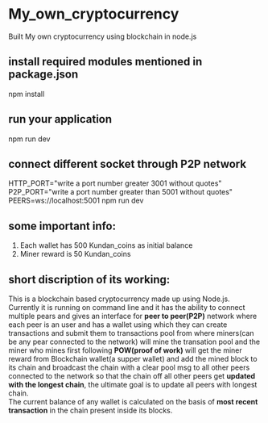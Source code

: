 # My_own_cryptocurrency
Built My own cryptocurrency using blockchain in node.js
## install required modules mentioned in package.json
npm install 
## run your application
npm run dev
## connect different socket through P2P network
HTTP_PORT="write a port number greater 3001 without quotes" P2P_PORT="write a port number greater than 5001 without quotes" PEERS=ws://localhost:5001 npm run dev
## some important info:
<ol>
  <li>Each wallet has 500 Kundan_coins as initial balance</li>
  <li>Miner reward is 50 Kundan_coins</li>
</ol>
<h2>short discription of its working:</h2>
This is a blockchain based cryptocurrency made up using Node.js.</br>
Currently it is running on command line and it has the ability to connect multiple pears and gives an interface for <b>peer to peer(P2P)</b> network where each peer is an user and has a wallet using which they can create transactions and submit them to transactions pool from where miners(can be any pear connected to the network) will mine the transation pool and the miner who mines first following <b>POW(proof of work)</b> will get the miner reward from Blockchain wallet(a supper wallet) and add the mined block to its chain and broadcast the chain with a clear pool msg to all other peers connected to the network so that the chain off all other peers get <b>updated with the longest chain</b>, the ultimate goal is to update all peers with longest chain.</br>
The current balance of any wallet is calculated on the basis of <b>most recent transaction</b> in the chain present inside its blocks.
